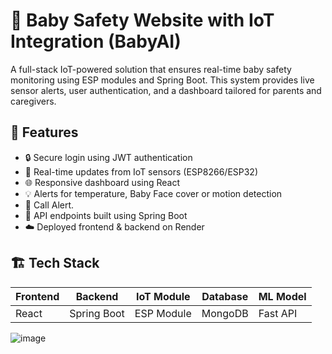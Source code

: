 # 🍼 Baby Safety Website with IoT Integration (BabyAI)

A full-stack IoT-powered solution that ensures real-time baby safety monitoring using ESP modules and Spring Boot. This system provides live sensor alerts, user authentication, and a dashboard tailored for parents and caregivers.

## 🚀 Features

- 🔒 Secure login using JWT authentication
- 📡 Real-time updates from IoT sensors (ESP8266/ESP32)
- 🌐 Responsive dashboard using React
- 💡 Alerts for temperature, Baby Face cover or motion detection
- 📧 Call Alert.
- 🧪 API endpoints built using Spring Boot
- ☁️ Deployed frontend & backend on Render

## 🏗️ Tech Stack

| Frontend | Backend       | IoT Module | Database | ML Model | 
|----------|---------------|------------|----------|----------|
| React    | Spring Boot   | ESP Module | MongoDB  | Fast API |  
![image](https://github.com/user-attachments/assets/82afff46-a80a-4b6e-98b9-d3e129037c92)


